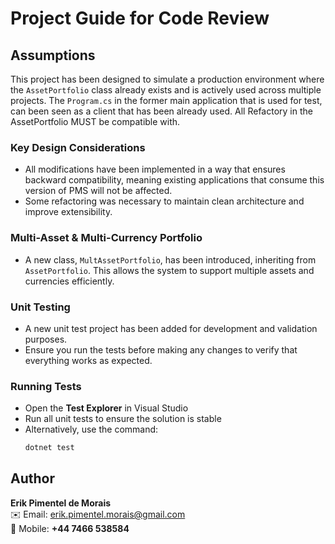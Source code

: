 ﻿# Project Guide for Code Review

## Assumptions
This project has been designed to simulate a production environment where the `AssetPortfolio` class already exists and is actively used across multiple projects.
The  `Program.cs` in the former main application that is used for test, can been seen as a client that has been already used. All Refactory in the AssetPortfolio MUST be compatible with.

### Key Design Considerations
- All modifications have been implemented in a way that ensures backward compatibility, meaning existing applications that consume this version of PMS will not be affected.
- Some refactoring was necessary to maintain clean architecture and improve extensibility.

### Multi-Asset & Multi-Currency Portfolio
- A new class, `MultAssetPortfolio`, has been introduced, inheriting from `AssetPortfolio`. This allows the system to support multiple assets and currencies efficiently.

### Unit Testing
- A new unit test project has been added for development and validation purposes.
- Ensure you run the tests before making any changes to verify that everything works as expected.

### Running Tests
- Open the **Test Explorer** in Visual Studio
- Run all unit tests to ensure the solution is stable
- Alternatively, use the command:
  ```sh
  dotnet test
  ```

## Author
**Erik Pimentel de Morais**  
✉️ Email: [erik.pimentel.morais@gmail.com](mailto:erik.pimentel.morais@gmail.com)  
📱 Mobile: **+44 7466 538584**

